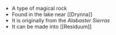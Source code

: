 - A type of magical rock
- Found in the lake near [[Drynna]]
- It is originally from the *Alabaster Sierras*
- It can be made into [[Residuum]]
